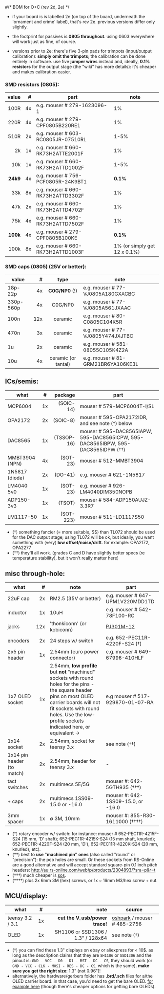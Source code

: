 #/* BOM for O+C (rev 2d, 2e) */

- if your board is is labelled 2e (on top of the board, underneath the 'ornament and crime' label), that's rev 2e. previous versions differ only slightly.

- the footprint for passives is **0805 throughout**. using 0603 everywhere will work just as fine, of course.

- versions prior to 2e: there's five 3-pin pads for trimpots (input/output calibration): **simply omit the trimpots**; the calibration can be done entirely in software. use five **jumper wires** instead and, ideally, **0.1% resistors** for the output stage (the "wiki" has more details): it's cheaper and makes calibration easier.


### SMD resistors (0805):
| value | #| part | note |
| ---: | ---: | --- | --- |
| 100R | 4x | e.g. mouser # 279-1623096-1 | 1% |
| 220R | 4x | e.g. mouser # 279-CPF0805B220RE1 | 1% |
| 510R | 2x | e.g. mouser # 603-RC0805JR-07510RL | 1-5% |
| 2k   | 1x | e.g. mouser # 660-RK73H2ATTE2001F | 1% |
| 10k  | 1x | e.g. mouser # 660-RK73H2ATTD1002F | 1-5% |
| **24k9**  | 4x | e.g. mouser # 756-PCF0805R-24K9BT1 | **0.1%** |
| 33k | 8x | e.g. mouser # 660-RK73H2ATTD3302F | 1% |
| 47k | 2x | e.g. mouser # 660-RK73H2ATTD4702F | 1% |
| 75k | 4x | e.g. mouser # 660-RK73H2ATTD7502F | 1% |
| **100k** | 4x | e.g. mouser # 279-CPF0805B100KE | **0.1%** |
| 100k | 8x | e.g. mouser # 660-RK73H2ATTD1003F| 1% (or simply get 12 x 0.1%) |

### SMD caps (0805) (25V or better):
| value | #| type | note |
| --- | ---: | :---: | --- |
| 18p-22p | 4x | **C0G/NP0** (!) | e.g. mouser # 77-VJ0805A180GXACBC |
| 330p-560p | 4x | C0G/NP0 | e.g. mouser # 77-VJ0805A561JXAAC |
| 100n  | 12x | ceramic | e.g. mouser # 80-C0805C104K5R |
| 470n  | 3x  | ceramic | e.g. mouser # 77-VJ0805Y474JXJTBC |
| 1u    | 2x | ceramic | e.g. mouser # 581-08055C105K4Z2A |
| 10u   | 4x | ceramic (or tantal) | e.g. mouser # 81-GRM21BR6YA106KE3L |

## ICs/semis:

| what | # | package | part |
| --- | --- | ---: | --- |
| MCP6004 | 1x | (SOIC-14) | mouser # 579-MCP6004T-I/SL |
| OPA2172 | 2x | (SOIC-8) | mouser # 595-OPA2172IDR, and see note (†) below |
| DAC8565 |  1x | (TSSOP-16) | mouser # 595-DAC8565IAPW, 595-DAC8565ICPW, 595-DAC8565IBPW, 595-DAC8565IDPW (††) |
| MMBT3904 (NPN) | 4x | (SOT-23) |  mouser # 512-MMBT3904 |
| 1N5817 (diode) | 2x | (DO-41) | e.g. mouser # 621-1N5817 |
| LM4040 5v0 | 1x | (SOT-23) | e.g. mouser # 926-LM4040DIM350NOPB |
| ADP150-3v3 | 1x |(TSOT) |  mouser # 584-ADP150AUJZ-3.3R7 |
| LM1117-50 | 1x | (SOT-223) |  mouser # 511-LD1117S50 |

- (†) something fancier (= more suitable, $$) than TL072 should be used for the DAC output stage; using TL072 will be ok, but ideally, you want something with (very) **low offset/noise/drift**. for example: OPA2172, OPA2277 
- (††) they'll all work. (grades C and D have slightly better specs (re temperature stability), but it won't really matter here)

## misc through-hole:

| what | # | note | part | 
| --- | ---: | --- | --- | 
| 22uF cap | 2x | RM2.5 (35V or better) | e.g. mouser # 647-UPM1V220MDD1TD | 
| inductor | 1x | 10uH | e.g. mouser # 542-78F100-RC | 
| jacks |  12x | 'thonkiconn' (or kobiconn) | [PJ301M-12](https://www.thonk.co.uk/shop/3-5mm-jacks/) |
| encoders | 2x  | 24 steps w/ switch | e.g. 652-PEC11R-4220F-S24 (†) | 
| 2x5 pin header | 1x | 2.54mm (euro power connector) | e.g. mouser # 649-67996-410HLF | 
| 1x7 OLED socket | 1x | 2.54mm, **low profile** but **not** "machined" sockets with round holes for the pins - the square header pins on most OLED carrier boards will not fit sockets with round holes. Use the low-profile sockets indicated here, or equivalent -> | e.g mouser # 517-929870-01-07-RA | 
| 1x14 socket | 2x | 2.54mm, socket for teensy 3.x | see note (††) | 
| 1x14 pin header (to match) |  2x | 2.54mm, header for teensy 3.x | - |
| tact switches | 2x | multimecs 5E/5G | mouser #: 642-5GTH935 (†††) | 
| + caps | 2x | multimecs 1SS09-15.0 or -16.0 | mouser #: 642-1SS09-15.0, or -16.0 |
| 3mm spacer | 1x | ∅ 3M, 10mm  | mouser #: 855-R30-1611000 (††††) | 

- (†)  rotary encoder w/ switch: for instance: mouser # 652-PEC11R-4215F-S24 (15 mm, 'D' shaft); 652-PEC11R-4215K-S24 (15 mm shaft, knurled); 652-PEC11R-4220F-S24 (20 mm, 'D'), 652-PEC11R-4220K-S24 (20 mm, knurled), etc).
- (††) best to **use "machined pin" ones** (also called "round" or "precision"): the pcb holes are small. Or these sockets from RS-Online are a good alternative and will accept standard square-pin 0.1 inch pitch headers:  http://au.rs-online.com/web/p/products/2304893/?sra=p&r=t 
- (†††) much cheaper is [sos](http://www.soselectronic.com/?str=371&artnum=102165&name=mec-5gth935).
- (††††) plus 2x 6mm 3M (hex) screws, or 1x ~ 16mm M3/hex screw + nut.



## MCU/display:

| what | # | note | source |
| --- | --- | ---: | --- |
| teensy 3.2 / 3.1| 1x | **cut the V_usb/power trace!** | [oshpark](http://store.oshpark.com/products/teensy-3-1) / mouser # 485-2756 |
| OLED | 1x | SH1106 or SSD1306 / 1.3" / 128x64 | see note (†) | 

- (†) you can find these 1.3" displays on ebay or aliexpress for < 10$. as long as the description claims that they are `SH1106` or `SSD1306` and the pinout is: `GND - VCC - D0 - D1 - RST - DC - CS`, they should work (or `GND - VCC - CLK - MOSI - RES - DC - CS`, which is the same). **make sure you get the right size**: 1.3" (not 0.96")! 
- alternatively, the hardware/gerbers folder has **.brd/.sch** files for a/the OLED carrier board. in that case, you'd need to get the bare OLED. [for example here](http://www.buydisplay.com/default/serial-spi-1-3-inch-128x64-oled-display-module-ssd1306-white-on-black) (though there's cheaper options for getting bare OLEDs).
